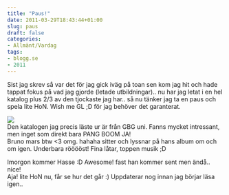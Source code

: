 ```yaml
---
title: "Paus!"
date: 2011-03-29T18:43:44+01:00
slug: paus
draft: false
categories:
- Allmänt/Vardag
tags:
- blogg.se
- 2011
---
```

Sist jag skrev så var det för jag gick iväg på toan sen kom jag hit och hade tappat fokus på vad jag gjorde (letade utbildningar).. nu har jag letat i en hel katalog plus 2/3 av den tjockaste jag har.. så nu tänker jag ta en paus och spela lite HoN. Wish me GL ;D för jag behöver det garanterat.  
  
![](/assets/images/blogg.se/dsc02260_140210374.jpg)  
Den katalogen jag precis läste ur är från GBG uni. Fanns mycket intressant, men inget som direkt bara PANG BOOM JA!  
Bruno mars btw <3 omg. hahaha sitter och lyssnar på hans album om och om igen. Underbara rööööst! Fina låtar, toppen musik ;D  
  
Imorgon kommer Hasse :D Awesome! fast han kommer sent men ändå.. nice!  
Aja! lite HoN nu, får se hur det går :) Uppdaterar nog innan jag börjar läsa igen..